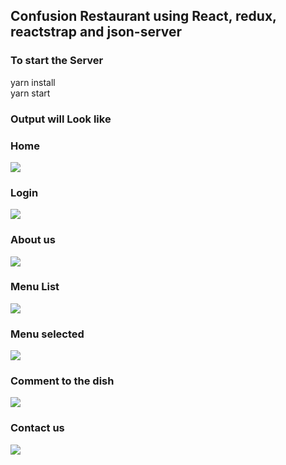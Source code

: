 ## Confusion Restaurant using React, redux, reactstrap and json-server

### To start the Server
  yarn install <br/>
  yarn start
  
### Output will Look like

<h3>Home</h3>
<img src='https://github.com/karkranikhil/confusion-react/blob/master/snapshots/Home.png'/>
<br/>  

<h3>Login</h3>
<img src='https://github.com/karkranikhil/confusion-react/blob/master/snapshots/login.png'/>
<br/> 

<h3>About us</h3>
<img src='https://github.com/karkranikhil/confusion-react/blob/master/snapshots/aboutUs.png'/>
<br/> 

<h3>Menu List</h3>
<img src='https://github.com/karkranikhil/confusion-react/blob/master/snapshots/screencapture-localhost-3000-menu-2018-07-08-10_53_23.png'/>
<br/> 

<h3>Menu selected</h3>
<img src='https://github.com/karkranikhil/confusion-react/blob/master/snapshots/menuList.png'/>
<br/> 

<h3>Comment to the dish</h3>
<img src='https://github.com/karkranikhil/confusion-react/blob/master/snapshots/comments.png'/>
<br/> 

<h3>Contact us</h3>
<img src='https://github.com/karkranikhil/confusion-react/blob/master/snapshots/contactUs.png'/>
<br/> 
  



